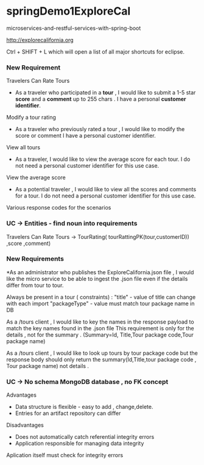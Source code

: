 # springDemo1ExploreCal
microservices-and-restful-services-with-spring-boot

http://explorecalifornia.org

Ctrl + SHIFT + L which will open a list of all major shortcuts for eclipse.

### New Requirement

Travelers Can Rate Tours

* As a traveler who participated in a **tour** , I would like to submit a 1-5 star **score** and a **comment** up to 255 chars .
  I have a personal **customer identifier**.
  
Modify a tour rating

* As a traveler who previously rated a tour , I would like to modify the score or comment
  I have a personal customer identifier.


View all tours

* As a traveler, I would like to view the average score for each tour.
  I do not need a personal customer identifier for this use case.
  
View the average score

* As a potential traveler , I would like to view all the scores and comments for a tour.
  I do not need a personal customer identifier for this use case.
  
  
Various response codes for the scenarios
  

### UC -> Entities - find noun into requirements

Travelers Can Rate Tours -> TourRating( tourRattingPK(tour,customerID)) ,score ,comment)

### New Requirements

*As an administrator who publishes the ExploreCalifornia.json file , I would like the micro service to be able to ingest the .json 
file even if the details differ from tour to tour.

Always be present in a tour ( constraints) :
   "title" - value of title can change with each import
   "packageType" - value must match tour package name in DB
   
As a /tours client , I would like to key the names in the response payload to match the key names found in the .json file
This requirement is only for the details , not for the summary . 
(Summary=Id, Title,Tour package code,Tour package name)

As a /tours client , I would like to look up tours by tour package code but the response body should only return the summary(Id,Title,tour package code , Tour package name) not details .
   
   
### UC -> No schema MongoDB database , no FK concept

Advantages

* Data structure is flexible - easy to add , change,delete.
* Entries for an artifact repository can differ

Disadvantages

* Does not automatically catch referential integrity errors
* Application responsible for managing data integrity


Aplication itself must check for integrity errors

   
